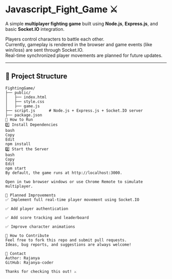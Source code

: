 # Javascript_Fight_Game ⚔️

A simple **multiplayer fighting game** built using **Node.js**, **Express.js**, and basic **Socket.IO** integration.

Players control characters to battle each other.  
Currently, gameplay is rendered in the browser and game events (like win/loss) are sent through Socket.IO.  
Real-time synchronized player movements are planned for future updates.

---

## 📂 **Project Structure**

```plaintext
FightingGame/
├── public/
│   ├── index.html
│   ├── style.css
│   ├── game.js
├── script.js      # Node.js + Express.js + Socket.IO server
├── package.json
🚀 How to Run
1️⃣ Install Dependencies
bash
Copy
Edit
npm install
2️⃣ Start the Server
bash
Copy
Edit
npm start
By default, the game runs at http://localhost:3000.

Open in two browser windows or use Chrome Remote to simulate multiplayer.

🔭 Planned Improvements
✅ Implement full real-time player movement using Socket.IO

✅ Add player authentication

✅ Add score tracking and leaderboard

✅ Improve character animations

📝 How to Contribute
Feel free to fork this repo and submit pull requests.
Ideas, bug reports, and suggestions are always welcome!

📧 Contact
Author: Rajanya
GitHub: Rajanya-coder

Thanks for checking this out! ⚔️
